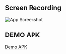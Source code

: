 ## Screen Recording
![App Screenshot](https://raw.githubusercontent.com/ssharanyab/gr_assignment/main/assets/screen_gif.gif)

## DEMO APK 
[Demo APK](https://drive.google.com/file/d/1j4pvI5tNuF4DZhhZFF9KOk-BkPcC9mZP/view?usp=sharing)

